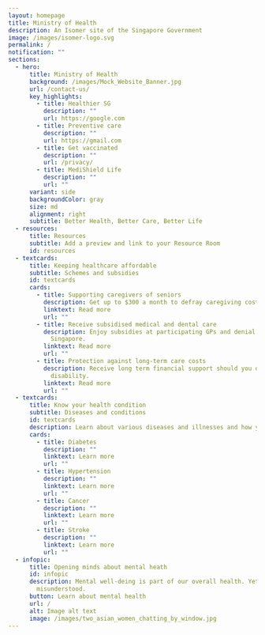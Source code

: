 ```yaml
---
layout: homepage
title: Ministry of Health
description: An Isomer site of the Singapore Government
image: /images/isomer-logo.svg
permalink: /
notification: ""
sections:
  - hero:
      title: Ministry of Health
      background: /images/Mock_Website_Banner.jpg
      url: /contact-us/
      key_highlights:
        - title: Healthier SG
          description: ""
          url: https://google.com
        - title: Preventive care
          description: ""
          url: https://gmail.com
        - title: Get vaccinated
          description: ""
          url: /privacy/
        - title: MediShield Life
          description: ""
          url: ""
      variant: side
      backgroundColor: gray
      size: md
      alignment: right
      subtitle: Better Health, Better Care, Better Life
  - resources:
      title: Resources
      subtitle: Add a preview and link to your Resource Room
      id: resources
  - textcards:
      title: Keeping healthcare affordable
      subtitle: Schemes and subsidies
      id: textcards
      cards:
        - title: Supporting caregivers of seniors
          description: Get up to $300 a month to defray caregiving costs.
          linktext: Read more
          url: ""
        - title: Receive subsidised medical and dental care
          description: Enjoy subsidies at participating GPs and denial clinics across
            Singapore.
          linktext: Read more
          url: ""
        - title: Protection against long-term care costs
          description: Receive long term financial support should you develop severe
            disability.
          linktext: Read more
          url: ""
  - textcards:
      title: Know your health condition
      subtitle: Diseases and conditions
      id: textcards
      description: Learn about various diseases and illnesses and how you can manage them
      cards:
        - title: Diabetes
          description: ""
          linktext: Learn more
          url: ""
        - title: Hypertension
          description: ""
          linktext: Learn more
          url: ""
        - title: Cancer
          description: ""
          linktext: Learn more
          url: ""
        - title: Stroke
          description: ""
          linktext: Learn more
          url: ""
  - infopic:
      title: Opening minds about mental heath
      id: infopic
      description: Mental well-deing is part of our overall health. Yet, it is often
        misunderstood.
      button: Learn about mental health
      url: /
      alt: Image alt text
      image: /images/two_asian_women_chatting_by_window.jpg
---
```

